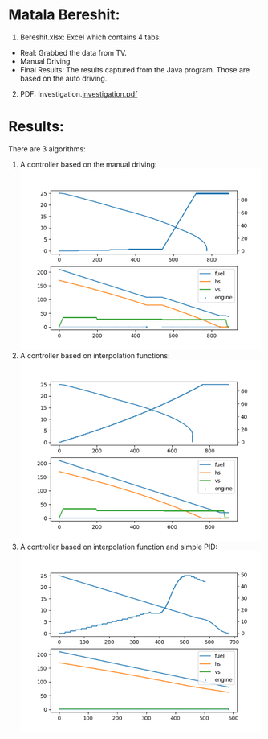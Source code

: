 # Matala Bereshit:
1. Bereshit.xlsx: Excel which contains 4 tabs:
- Real: Grabbed the data from TV.
- Manual Driving
- Final Results: The results captured from the Java program. Those are based on the auto driving.
2. PDF: Investigation.[investigation.pdf](docs/investigation.pdf)


# Results:
There are 3 algorithms:
1. A controller based on the manual driving:
![land.png](docs/land.png)
2. A controller based on interpolation functions:
![land_traj.png](docs/land_traj.png)
3. A controller based on interpolation function and simple PID:
![land_pid.png](docs/land_pid.png)